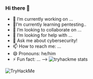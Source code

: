 ### Hi there 👋


- 🔭 I’m currently working on ...
- 🌱I’m currently learning pentesting..
- 👯 I’m looking to collaborate on ...
- 🤔 I’m looking for help with ...
- 💬 Ask me about cybersecurity!
- 📫 How to reach me: ...
- 😄 Pronouns: he/him
- ⚡ Fun fact: ...
--> 
![tryhackme stats](https://raw.githubusercontent.com/<SET_USERNAME_HERE>/<SET_USERNAME_HERE>/master/assets/thm_propic.png)
<img src="https://tryhackme-badges.s3.amazonaws.com/shiwid.png" alt="TryHackMe">
